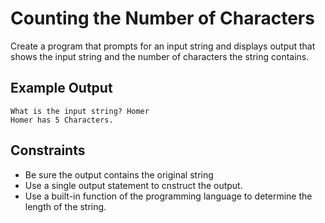 # Counting the Number of Characters

Create a program that prompts for an input string and displays output that shows the input string and the
number of characters the string contains.

## Example Output

```
What is the input string? Homer
Homer has 5 Characters.
```

## Constraints

- Be sure the output contains the original string
- Use a single output statement to cnstruct the output.
- Use a built-in function of the programming language to
  determine the length of the string.
